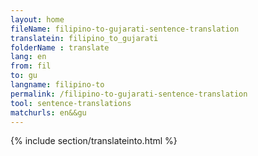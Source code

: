```yaml
---
layout: home
fileName: filipino-to-gujarati-sentence-translation
translatein: filipino_to_gujarati
folderName : translate
lang: en
from: fil
to: gu
langname: filipino-to
permalink: /filipino-to-gujarati-sentence-translation
tool: sentence-translations
matchurls: en&&gu
---
```

{% include section/translateinto.html %}
